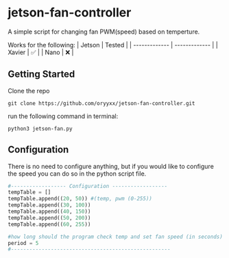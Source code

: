 # jetson-fan-controller
A simple script for changing fan PWM(speed) based on temperture.

Works for the following:
| Jetson  | Tested |
| ------------- | ------------- |
|  Xavier  |    ✅ |
| Nano |    ❌ |

## Getting Started
Clone the repo
```
git clone https://github.com/oryyxx/jetson-fan-controller.git
```
run the following command in terminal:
```
python3 jetson-fan.py
```

## Configuration
There is no need to configure anything, but if you would like to configure the speed you can do so in the python script file.
```python
#------------------ Configuration ------------------ 
tempTable = []
tempTable.append((20, 50)) #(temp, pwm (0-255)) 
tempTable.append((30, 100))
tempTable.append((40, 150))
tempTable.append((50, 200))
tempTable.append((60, 255))

#how long should the program check temp and set fan speed (in seconds)
period = 5
#----------------------------------------------------
```
